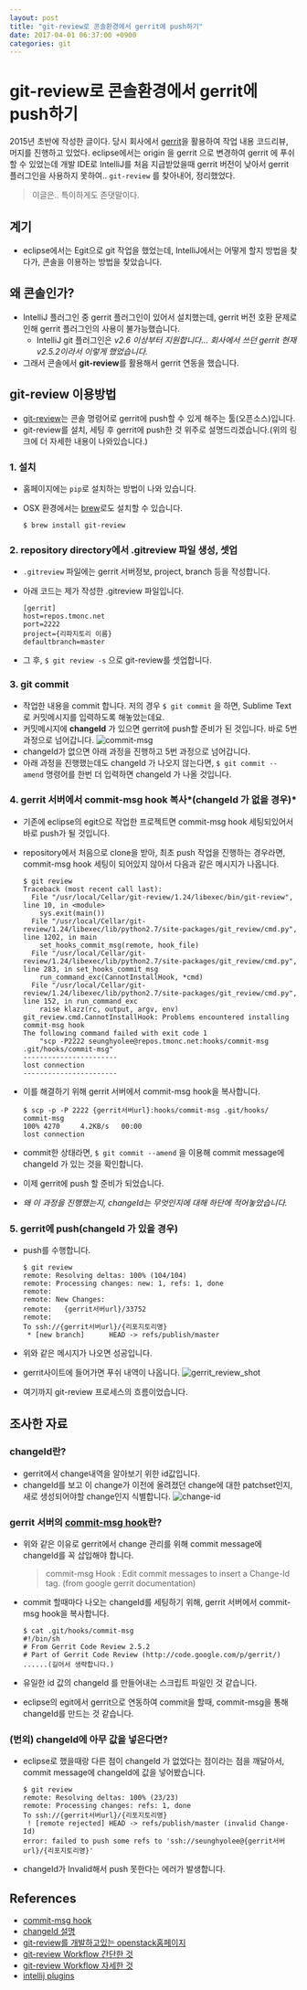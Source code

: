 ```yaml
---
layout: post
title: "git-review로 콘솔환경에서 gerrit에 push하기"
date: 2017-04-01 06:37:00 +0900
categories: git
---
```


# git-review로 콘솔환경에서 gerrit에 push하기

2015년 초반에 작성한 글이다. 당시 회사에서 [gerrit](https://www.gerritcodereview.com)을 활용하여 작업 내용 코드리뷰, 머지를 진행하고 있었다. eclipse에서는 origin 을 gerrit 으로 변경하여 gerrit 에 푸쉬할 수 있었는데 개발 IDE로 IntelliJ를 처음 지급받았을때 gerrit 버전이 낮아서 gerrit 플러그인을 사용하지 못하여.. `git-review` 를 찾아내어, 정리했었다.

> 이글은.. 특이하게도 존댓말이다.

## 계기
- eclipse에서는 Egit으로 git 작업을 했었는데, IntelliJ에서는 어떻게 할지 방법을 찾다가, 콘솔을 이용하는 방법을 찾았습니다.

## 왜 콘솔인가?
- IntelliJ 플러그인 중 gerrit 플러그인이 있어서 설치했는데, gerrit 버전 호환 문제로 인해 gerrit 플러그인의 사용이 불가능했습니다.
	- IntelliJ git 플러그인은 *v2.6 이상부터 지원합니다... 회사에서 쓰던 gerrit 현재 v2.5.2이라서 이렇게 했었습니다.*
- 그래서 콘솔에서 **git-review**를 활용해서 gerrit 연동을 했습니다.


## git-review 이용방법
- [git-review](http://docs.openstack.org/infra/git-review/)는 콘솔 명령어로 gerrit에 push할 수 있게 해주는 툴(오픈소스)입니다.
- git-review를 설치, 세팅 후 gerrit에 push한 것 위주로 설명드리겠습니다.(위의 링크에 더 자세한 내용이 나와있습니다.)

### 1. 설치
- 홈페이지에는 ```pip```로 설치하는 방법이 나와 있습니다.
- OSX 환경에서는 [brew](http://www.brew.sh/)로도 설치할 수 있습니다.

	```
	$ brew install git-review
	```


### 2. repository directory에서 .gitreview 파일 생성, 셋업
- ```.gitreview``` 파일에는 gerrit 서버정보, project, branch 등을 작성합니다.
- 아래 코드는 제가 작성한 .gitreview 파일입니다.

	```
	[gerrit]
	host=repos.tmonc.net
	port=2222
	project={리파지토리 이름}
	defaultbranch=master
	```

- 그 후, ```$ git review -s``` 으로 git-review를 셋업합니다.

### 3. git commit
- 작업한 내용을 commit 합니다. 저의 경우 ```$ git commit``` 을 하면, Sublime Text로 커밋메시지를 입력하도록 해놓았는데요. 
- 커밋메시지에 **changeId** 가 있으면 gerrit에 push할 준비가 된 것입니다. 바로 5번 과정으로 넘어갑니다.
![commit-msg](https://i.postimg.cc/Jhgq5WPM/commit-msg.png)
- changeId가 없으면 아래 과정을 진행하고 5번 과정으로 넘어갑니다.
- 아래 과정을 진행했는데도 changeId 가 나오지 않는다면, ```$ git commit --amend``` 명령어를 한번 더 입력하면 changeId 가 나올 것입니다.

### 4. gerrit 서버에서 commit-msg hook 복사*(changeId 가 없을 경우)*
- 기존에 eclipse의 egit으로 작업한 프로젝트면 commit-msg hook 세팅되있어서 바로 push가 될 것입니다.
- repository에서 처음으로 clone을 받아, 최초 push 작업을 진행하는 경우라면, commit-msg hook 세팅이 되어있지 않아서 다음과 같은 메시지가 나옵니다.

	```
	$ git review
	Traceback (most recent call last):
	  File "/usr/local/Cellar/git-review/1.24/libexec/bin/git-review", line 10, in <module>
	    sys.exit(main())
	  File "/usr/local/Cellar/git-review/1.24/libexec/lib/python2.7/site-packages/git_review/cmd.py", line 1202, in main
	    set_hooks_commit_msg(remote, hook_file)
	  File "/usr/local/Cellar/git-review/1.24/libexec/lib/python2.7/site-packages/git_review/cmd.py", line 283, in set_hooks_commit_msg
	    run_command_exc(CannotInstallHook, *cmd)
	  File "/usr/local/Cellar/git-review/1.24/libexec/lib/python2.7/site-packages/git_review/cmd.py", line 152, in run_command_exc
	    raise klazz(rc, output, argv, env)
	git_review.cmd.CannotInstallHook: Problems encountered installing commit-msg hook
	The following command failed with exit code 1
	    "scp -P2222 seunghyolee@repos.tmonc.net:hooks/commit-msg .git/hooks/commit-msg"
	-----------------------
	lost connection
	-----------------------
	```

- 이를 해결하기 위해 gerrit 서버에서 commit-msg hook을 복사합니다.

	```
	$ scp -p -P 2222 {gerrit서버url}:hooks/commit-msg .git/hooks/
	commit-msg                                                                100% 4270     4.2KB/s   00:00
	lost connection
	```

- commit한 상태라면, ```$ git commit --amend``` 을 이용해 commit message에 changeId 가 있는 것을 확인합니다.
- 이제 gerrit에 push 할 준비가 되었습니다.
- *왜 이 과정을 진행했는지, changeId는 무엇인지에 대해 하단에 적어놓았습니다.*


### 5. gerrit에 push(changeId 가 있을 경우)
- push를 수행합니다.

	```
	$ git review
	remote: Resolving deltas: 100% (104/104)
	remote: Processing changes: new: 1, refs: 1, done
	remote:
	remote: New Changes:
	remote:   {gerrit서버url}/33752
	remote:
	To ssh://{gerrit서버url}/{리포지토리명}
	 * [new branch]      HEAD -> refs/publish/master
	```

- 위와 같은 메시지가 나오면 성공입니다.
- gerrit사이트에 들어가면 푸쉬 내역이 나옵니다.
![gerrit_review_shot](https://i.postimg.cc/mrqvzJ9F/gerrit-review-shot.png)
- 여기까지 git-review 프로세스의 흐름이었습니다.


## 조사한 자료
### changeId란?
- gerrit에서 change내역을 알아보기 위한 id값입니다.
- changeId를 보고 이 change가 이전에 올려졌던 change에 대한 patchset인지, 새로 생성되어야할 change인지 식별합니다.
![change-id](https://i.postimg.cc/R083DSkp/change-id.png)


### gerrit 서버의 [commit-msg hook](https://gerrit.googlecode.com/svn/documentation/2.0/cmd-hook-commit-msg.html)란?

- 위와 같은 이유로 gerrit에서 change 관리를 위해 commit message에 changeId를 꼭 삽입해야 합니다.
	
	> commit-msg Hook : Edit commit messages to insert a Change-Id tag. (from google gerrit documentation)
- commit 할때마다 나오는 changeId를 세팅하기 위해, gerrit 서버에서 commit-msg hook을 복사합니다.

	```
	$ cat .git/hooks/commit-msg
	#!/bin/sh
	# From Gerrit Code Review 2.5.2
	# Part of Gerrit Code Review (http://code.google.com/p/gerrit/)
	......(길어서 생략합니다.)
	```

- 유일한 id 값의 changeId 를 만들어내는 스크립트 파일인 것 같습니다.
- eclipse의 egit에서 gerrit으로 연동하여 commit을 할때, commit-msg을 통해 changeId를 만드는 것 같습니다.


### (번외) changeId에 아무 값을 넣은다면?
- eclipse로 했을때랑 다른 점이 changeId 가 없었다는 점이라는 점을 깨달아서, commit message에 changeId에 값을 넣어봤습니다.

	```
	$ git review
	remote: Resolving deltas: 100% (23/23)
	remote: Processing changes: refs: 1, done
	To ssh://{gerrit서버url}/{리포지토리명}
	 ! [remote rejected] HEAD -> refs/publish/master (invalid Change-Id)
	error: failed to push some refs to 'ssh://seunghyolee@{gerrit서버url}/{리포지토리명}'
	```

- changeId가 Invalid해서 push 못한다는 에러가 발생합니다.

## References
- [commit-msg hook](https://gerrit.googlecode.com/svn/documentation/2.0/cmd-hook-commit-msg.html)
- [changeId 설명](http://lapan.tistory.com/63)
- [git-review를 개발하고있는 openstack홈페이지](http://docs.openstack.org/infra/git-review/)
- [git-review Workflow 간단한 것](https://wiki.opendaylight.org/view/Git-review_Workflow)
- [git-review Workflow 자세한 것](https://www.mediawiki.org/wiki/Gerrit/git-review#Submitting_changes_with_git-review)
- [intellij plugins](https://github.com/uwolfer/gerrit-intellij-plugin)
